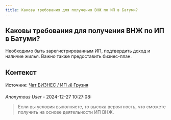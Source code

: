 ```yaml
---
title: Каковы требования для получения ВНЖ по ИП в Батуми?
---
```


## Каковы требования для получения ВНЖ по ИП в Батуми?

Необходимо быть зарегистрированным ИП, подтвердить доход и наличие жилья. Важно также предоставить бизнес-план.

## Контекст

Источник: [Чат БИЗНЕС / ИП 💰 Грузия](https://t.me/ip_ge)

_Anonymous User_ - 2024-12-27 10:27:08:

> Если вы условия выполняете, то высока вероятность, что сможете получить на основе деятельности ИП ВНЖ.
